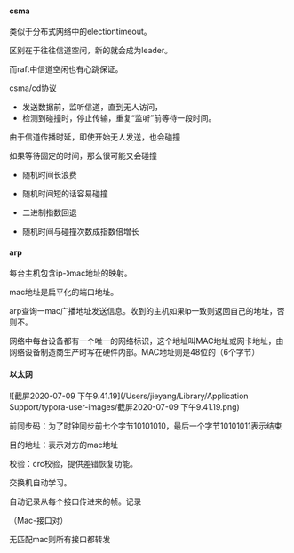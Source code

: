#### csma

类似于分布式网络中的electiontimeout。

区别在于往往信道空闲，新的就会成为leader。

而raft中信道空闲也有心跳保证。



csma/cd协议

- 发送数据前，监听信道，直到无人访问，
- 检测到碰撞时，停止传输，重复“监听”前等待一段时间。



由于信道传播时延，即使开始无人发送，也会碰撞



如果等待固定的时间，那么很可能又会碰撞

- 随机时间长浪费
- 随机时间短的话容易碰撞



- 二进制指数回退
- 随机时间与碰撞次数成指数倍增长

#### arp

每台主机包含ip-》mac地址的映射。

mac地址是扁平化的端口地址。

arp查询一mac广播地址发送信息。收到的主机如果ip一致则返回自己的地址，否则不。



网络中每台设备都有一个唯一的网络标识，这个地址叫MAC地址或网卡地址，由网络设备制造商生产时写在硬件内部。MAC地址则是48位的（6个字节）

#### 以太网

![截屏2020-07-09 下午9.41.19](/Users/jieyang/Library/Application Support/typora-user-images/截屏2020-07-09 下午9.41.19.png)

前同步码：为了时钟同步前七个字节10101010，最后一个字节10101011表示结束

目的地址：表示对方的mac地址

校验：crc校验，提供差错恢复功能。



交换机自动学习。

自动记录从每个接口传进来的帧。记录

（Mac-接口对）

无匹配mac则所有接口都转发